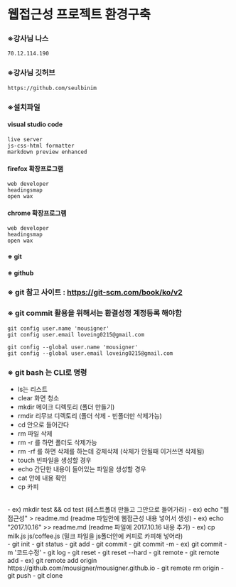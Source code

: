 # 웹접근성 프로젝트 환경구축

### ※강사님 나스
```
70.12.114.190
```

### ※강사님 깃허브
```
https://github.com/seulbinim
```

### ※설치파일

#### visual studio code
```
live server
js-css-html formatter
markdown preview enhanced
```

#### firefox 확장프로그램
```
web developer
headingsmap
open wax
```

#### chrome 확장프로그램
```
web developer
headingsmap
open wax
```

#### ※ git
#### ※ github


### ※ git 참고 사이트 : https://git-scm.com/book/ko/v2

### ※ git commit 활용을 위해서는 환결성정 계정등록 해야함
```
git config user.name 'mousigner'
git config user.email loveing0215@gmail.com

git config --global user.name 'mousigner'
git config --global user.email loveing0215@gmail.com
```

### ※ git bash 는 CLI로 명령

  - ls는 리스트
  - clear 화면 청소
  - mkdir 메이크 디렉토리 (폴더 만들기)
  - rmdir 리무브 디렉토리 (폴더 삭제 - 빈폴더만 삭제가능)
  - cd 안으로 들어간다
  - rm 파일 삭제
  - rm -r 를 하면 폴더도 삭제가능
  - rm -rf 를 하면 삭제를 하는데 강제삭제 (삭제가 안될때 이거쓰면 삭제됨)
  - touch 빈파일을 생성할 경우
  - echo 간단한 내용이 들어있는 파일을 생성할 경우
  - cat 안에 내용 확인
  - cp 카피
<br/>
  - ex) mkdir test && cd test (테스트폴더 만들고 그안으로 들어가라)
  - ex) echo "웹접근성" > readme.md (readme 파일안에 웹접근성 내용 넣어서 생성)
  - ex) echo "2017.10.16" >> readme.md (readme 파일에 2017.10.16 내용 추가)
  - ex) cp milk.js js/coffee.js (밀크 파일을 js폴더안에 커피로 카피해 넣어라)
<br/>
  - git init
  - git status
  - git add
  - git commit
  - git commit -m
  - ex) git commit -m '코드수정'
  - git log
  - git reset
  - git reset --hard
  - git remote
  - git remote add
  - ex) git remote add origin https://github.com/mousigner/mousigner.github.io
  - git remote rm origin
  - git push
  - git clone